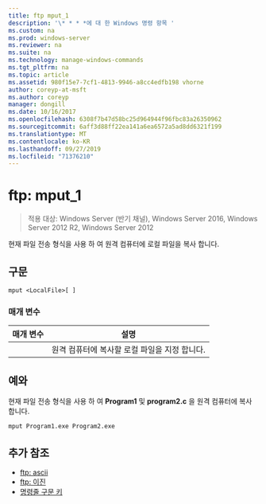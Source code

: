 ```yaml
---
title: ftp mput_1
description: '\* * * *에 대 한 Windows 명령 항목 '
ms.custom: na
ms.prod: windows-server
ms.reviewer: na
ms.suite: na
ms.technology: manage-windows-commands
ms.tgt_pltfrm: na
ms.topic: article
ms.assetid: 980f15e7-7cf1-4813-9946-a8cc4edfb198 vhorne
author: coreyp-at-msft
ms.author: coreyp
manager: dongill
ms.date: 10/16/2017
ms.openlocfilehash: 6308f7b47d58bc25d964944f96fbc83a26350962
ms.sourcegitcommit: 6aff3d88ff22ea141a6ea6572a5ad8dd6321f199
ms.translationtype: MT
ms.contentlocale: ko-KR
ms.lasthandoff: 09/27/2019
ms.locfileid: "71376210"
---
```

# <a name="ftp-mput_1"></a>ftp: mput_1

>적용 대상: Windows Server (반기 채널), Windows Server 2016, Windows Server 2012 R2, Windows Server 2012

현재 파일 전송 형식을 사용 하 여 원격 컴퓨터에 로컬 파일을 복사 합니다.   
## <a name="syntax"></a>구문  
```  
mput <LocalFile>[ ]  
```  
### <a name="parameters"></a>매개 변수  

|  매개 변수  |                       설명                        |
|-------------|----------------------------------------------------------|
| <LocalFile> | 원격 컴퓨터에 복사할 로컬 파일을 지정 합니다. |

## <a name="BKMK_Examples"></a>예와  
현재 파일 전송 형식을 사용 하 여 **Program1** 및 **program2.c** 을 원격 컴퓨터에 복사 합니다.  
```  
mput Program1.exe Program2.exe  
```  
## <a name="additional-references"></a>추가 참조  
-   [ftp: ascii](ftp-ascii.md)  
-   [ftp: 이진](ftp-binary.md)  
-   [명령줄 구문 키](command-line-syntax-key.md)  
